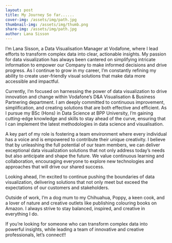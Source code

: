 ```yaml
---
layout: post
title: My Journey So far......
cover-img: /assets/img/path.jpg
thumbnail-img: /assets/img/thumb.png
share-img: /assets/img/path.jpg
author: Lana Sisson
---
```


I’m Lana Sisson, a Data Visualisation Manager at Vodafone, where I lead efforts to transform complex data into clear, actionable insights. My passion for data visualization has always been cantered on simplifying intricate information to empower our Company to make informed decisions and drive progress. As I continue to grow in my career, I’m constantly refining my ability to create user-friendly visual solutions that make data more accessible and impactful.

Currently, I’m focused on harnessing the power of data visualization to drive innovation and change within Vodafone’s D&A Visualisation & Business Partnering department. I am deeply committed to continuous improvement, simplification, and creating solutions that are both effective and efficient. As I pursue my BSc (Hons) in Data Science at BPP University, I’m gaining cutting-edge knowledge and skills to stay ahead of the curve, ensuring that I can implement the latest methodologies in data science and visualisation.

A key part of my role is fostering a team environment where every individual has a voice and is empowered to contribute their unique creativity. I believe that by unleashing the full potential of our team members, we can deliver exceptional data visualization solutions that not only address today’s needs but also anticipate and shape the future. We value continuous learning and collaboration, encouraging everyone to explore new technologies and approaches that will drive our shared success.

Looking ahead, I’m excited to continue pushing the boundaries of data visualization, delivering solutions that not only meet but exceed the expectations of our customers and stakeholders.

Outside of work, I’m a dog mum to my Chihuahua, Poppy, a keen cook, and a lover of nature and creative outlets like publishing colouring books on Amazon. I always strive to stay balanced, inspired, and creative in everything I do.

If you’re looking for someone who can transform complex data into powerful insights, while leading a team of innovative and creative professionals, let’s connect!!

